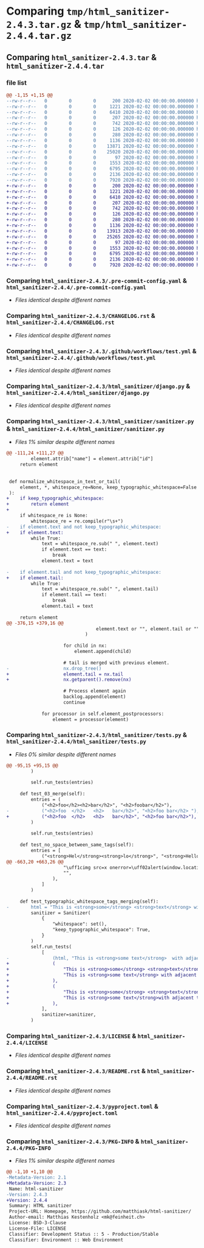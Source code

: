 # Comparing `tmp/html_sanitizer-2.4.3.tar.gz` & `tmp/html_sanitizer-2.4.4.tar.gz`

## Comparing `html_sanitizer-2.4.3.tar` & `html_sanitizer-2.4.4.tar`

### file list

```diff
@@ -1,15 +1,15 @@
--rw-r--r--   0        0        0      200 2020-02-02 00:00:00.000000 html_sanitizer-2.4.3/.editorconfig
--rw-r--r--   0        0        0     1221 2020-02-02 00:00:00.000000 html_sanitizer-2.4.3/.pre-commit-config.yaml
--rw-r--r--   0        0        0     6410 2020-02-02 00:00:00.000000 html_sanitizer-2.4.3/CHANGELOG.rst
--rw-r--r--   0        0        0      207 2020-02-02 00:00:00.000000 html_sanitizer-2.4.3/tox.ini
--rw-r--r--   0        0        0      742 2020-02-02 00:00:00.000000 html_sanitizer-2.4.3/.github/workflows/test.yml
--rw-r--r--   0        0        0      126 2020-02-02 00:00:00.000000 html_sanitizer-2.4.3/html_sanitizer/__init__.py
--rw-r--r--   0        0        0      280 2020-02-02 00:00:00.000000 html_sanitizer-2.4.3/html_sanitizer/__main__.py
--rw-r--r--   0        0        0     1136 2020-02-02 00:00:00.000000 html_sanitizer-2.4.3/html_sanitizer/django.py
--rw-r--r--   0        0        0    13871 2020-02-02 00:00:00.000000 html_sanitizer-2.4.3/html_sanitizer/sanitizer.py
--rw-r--r--   0        0        0    25020 2020-02-02 00:00:00.000000 html_sanitizer-2.4.3/html_sanitizer/tests.py
--rw-r--r--   0        0        0       97 2020-02-02 00:00:00.000000 html_sanitizer-2.4.3/.gitignore
--rw-r--r--   0        0        0     1553 2020-02-02 00:00:00.000000 html_sanitizer-2.4.3/LICENSE
--rw-r--r--   0        0        0     6795 2020-02-02 00:00:00.000000 html_sanitizer-2.4.3/README.rst
--rw-r--r--   0        0        0     2136 2020-02-02 00:00:00.000000 html_sanitizer-2.4.3/pyproject.toml
--rw-r--r--   0        0        0     7920 2020-02-02 00:00:00.000000 html_sanitizer-2.4.3/PKG-INFO
+-rw-r--r--   0        0        0      200 2020-02-02 00:00:00.000000 html_sanitizer-2.4.4/.editorconfig
+-rw-r--r--   0        0        0     1221 2020-02-02 00:00:00.000000 html_sanitizer-2.4.4/.pre-commit-config.yaml
+-rw-r--r--   0        0        0     6410 2020-02-02 00:00:00.000000 html_sanitizer-2.4.4/CHANGELOG.rst
+-rw-r--r--   0        0        0      207 2020-02-02 00:00:00.000000 html_sanitizer-2.4.4/tox.ini
+-rw-r--r--   0        0        0      742 2020-02-02 00:00:00.000000 html_sanitizer-2.4.4/.github/workflows/test.yml
+-rw-r--r--   0        0        0      126 2020-02-02 00:00:00.000000 html_sanitizer-2.4.4/html_sanitizer/__init__.py
+-rw-r--r--   0        0        0      280 2020-02-02 00:00:00.000000 html_sanitizer-2.4.4/html_sanitizer/__main__.py
+-rw-r--r--   0        0        0     1136 2020-02-02 00:00:00.000000 html_sanitizer-2.4.4/html_sanitizer/django.py
+-rw-r--r--   0        0        0    13913 2020-02-02 00:00:00.000000 html_sanitizer-2.4.4/html_sanitizer/sanitizer.py
+-rw-r--r--   0        0        0    25265 2020-02-02 00:00:00.000000 html_sanitizer-2.4.4/html_sanitizer/tests.py
+-rw-r--r--   0        0        0       97 2020-02-02 00:00:00.000000 html_sanitizer-2.4.4/.gitignore
+-rw-r--r--   0        0        0     1553 2020-02-02 00:00:00.000000 html_sanitizer-2.4.4/LICENSE
+-rw-r--r--   0        0        0     6795 2020-02-02 00:00:00.000000 html_sanitizer-2.4.4/README.rst
+-rw-r--r--   0        0        0     2136 2020-02-02 00:00:00.000000 html_sanitizer-2.4.4/pyproject.toml
+-rw-r--r--   0        0        0     7920 2020-02-02 00:00:00.000000 html_sanitizer-2.4.4/PKG-INFO
```

### Comparing `html_sanitizer-2.4.3/.pre-commit-config.yaml` & `html_sanitizer-2.4.4/.pre-commit-config.yaml`

 * *Files identical despite different names*

### Comparing `html_sanitizer-2.4.3/CHANGELOG.rst` & `html_sanitizer-2.4.4/CHANGELOG.rst`

 * *Files identical despite different names*

### Comparing `html_sanitizer-2.4.3/.github/workflows/test.yml` & `html_sanitizer-2.4.4/.github/workflows/test.yml`

 * *Files identical despite different names*

### Comparing `html_sanitizer-2.4.3/html_sanitizer/django.py` & `html_sanitizer-2.4.4/html_sanitizer/django.py`

 * *Files identical despite different names*

### Comparing `html_sanitizer-2.4.3/html_sanitizer/sanitizer.py` & `html_sanitizer-2.4.4/html_sanitizer/sanitizer.py`

 * *Files 1% similar despite different names*

```diff
@@ -111,24 +111,27 @@
         element.attrib["name"] = element.attrib["id"]
     return element
 
 
 def normalize_whitespace_in_text_or_tail(
     element, *, whitespace_re=None, keep_typographic_whitespace=False
 ):
+    if keep_typographic_whitespace:
+        return element
+
     if whitespace_re is None:
         whitespace_re = re.compile(r"\s+")
-    if element.text and not keep_typographic_whitespace:
+    if element.text:
         while True:
             text = whitespace_re.sub(" ", element.text)
             if element.text == text:
                 break
             element.text = text
 
-    if element.tail and not keep_typographic_whitespace:
+    if element.tail:
         while True:
             text = whitespace_re.sub(" ", element.tail)
             if element.tail == text:
                 break
             element.tail = text
 
     return element
@@ -376,15 +379,16 @@
                                 element.text or "", element.tail or "", nx.text
                             )
 
                     for child in nx:
                         element.append(child)
 
                     # tail is merged with previous element.
-                    nx.drop_tree()
+                    element.tail = nx.tail
+                    nx.getparent().remove(nx)
 
                     # Process element again
                     backlog.append(element)
                     continue
 
             for processor in self.element_postprocessors:
                 element = processor(element)
```

### Comparing `html_sanitizer-2.4.3/html_sanitizer/tests.py` & `html_sanitizer-2.4.4/html_sanitizer/tests.py`

 * *Files 0% similar despite different names*

```diff
@@ -95,15 +95,15 @@
         )
 
         self.run_tests(entries)
 
     def test_03_merge(self):
         entries = (
             ("<h2>foo</h2><h2>bar</h2>", "<h2>foobar</h2>"),
-            ("<h2>foo  </h2>   <h2>   bar</h2>", "<h2>foo bar</h2> "),
+            ("<h2>foo  </h2>   <h2>   bar</h2>", "<h2>foo bar</h2>"),
         )
 
         self.run_tests(entries)
 
     def test_no_space_between_same_tags(self):
         entries = [
             ("<strong>Hel</strong><strong>lo</strong>", "<strong>Hello</strong>")
@@ -663,20 +663,26 @@
                     "\uff1cimg src=x onerror=\uff02alert(window.location)\uff02\uff1e",
                     "",
                 ),
             ]
         )
 
     def test_typographic_whitespace_tags_merging(self):
-        html = "This is <strong>some</strong> <strong>text</strong> with adjacent tags."
         sanitizer = Sanitizer(
             {
                 "whitespace": set(),
                 "keep_typographic_whitespace": True,
             }
         )
         self.run_tests(
             [
-                (html, "This is <strong>some text</strong>  with adjacent tags."),
+                (
+                    "This is <strong>some</strong> <strong>text</strong> with adjacent tags.",
+                    "This is <strong>some text</strong> with adjacent tags.",
+                ),
+                (
+                    "This is <strong>some</strong> <strong>text</strong>with adjacent tags.",
+                    "This is <strong>some text</strong>with adjacent tags.",
+                ),
             ],
             sanitizer=sanitizer,
         )
```

### Comparing `html_sanitizer-2.4.3/LICENSE` & `html_sanitizer-2.4.4/LICENSE`

 * *Files identical despite different names*

### Comparing `html_sanitizer-2.4.3/README.rst` & `html_sanitizer-2.4.4/README.rst`

 * *Files identical despite different names*

### Comparing `html_sanitizer-2.4.3/pyproject.toml` & `html_sanitizer-2.4.4/pyproject.toml`

 * *Files identical despite different names*

### Comparing `html_sanitizer-2.4.3/PKG-INFO` & `html_sanitizer-2.4.4/PKG-INFO`

 * *Files 1% similar despite different names*

```diff
@@ -1,10 +1,10 @@
-Metadata-Version: 2.1
+Metadata-Version: 2.3
 Name: html-sanitizer
-Version: 2.4.3
+Version: 2.4.4
 Summary: HTML sanitizer
 Project-URL: Homepage, https://github.com/matthiask/html-sanitizer/
 Author-email: Matthias Kestenholz <mk@feinheit.ch>
 License: BSD-3-Clause
 License-File: LICENSE
 Classifier: Development Status :: 5 - Production/Stable
 Classifier: Environment :: Web Environment
```


